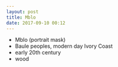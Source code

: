 ```yaml
---
layout: post
title: Mblo
date: 2017-09-10 00:12
---
```


* Mblo (portrait mask)
* Baule peoples, modern day Ivory Coast
* early 20th century
* wood
